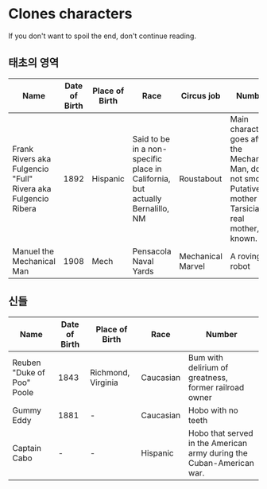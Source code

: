 Clones characters
===========

If you don't want to spoil the end, don't continue reading.

태초의 영역
----------------

Name | Date of Birth | Place of Birth | Race | Circus job | Number
--- |--- |--- |--- | ---| ---
Frank Rivers aka Fulgencio "Full" Rivera aka Fulgencio Ribera | 1892 | Hispanic |  Said to be in a non-specific place in California, but actually Bernalillo, NM | Roustabout | Main character, goes after the Mechanical Man, does not smoke. Putative mother Tarsicia,  real mother, not known.
Manuel the Mechanical Man | 1908 | Mech | Pensacola Naval Yards | Mechanical Marvel | A roving robot

신들
------------------------

Name | Date of Birth | Place of Birth | Race | Number
--- |--- |--- |--- | ---
Reuben "Duke of Poo" Poole | 1843 |Richmond, Virginia| Caucasian | Bum with  delirium of greatness, former railroad owner
Gummy Eddy | 1881 |-| Caucasian | Hobo with no teeth
Captain Cabo |- |- | Hispanic | Hobo that served in the American army during the Cuban-American war.
